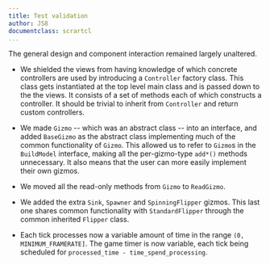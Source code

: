 ```yaml
---
title: Test validation
author: JS8
documentclass: scrartcl
...
```


The general design and component interaction remained largely unaltered.

- We shielded the views from having knowledge of which concrete controllers are
used by introducing a `Controller` factory class. This class gets instantiated
at the top level main class and is passed down to the the views. It consists of
a set of methods each of which constructs a controller. It should be trivial to
inherit from `Controller` and return custom controllers.

- We made `Gizmo` -- which was an abstract class -- into an interface, and added
`BaseGizmo` as the abstract class implementing much of the common functionality
of `Gizmo`. This allowed us to refer to `Gizmo`s in the `BuildModel` interface,
making all the per-gizmo-type `add*()` methods unnecessary. It also means that
the user can more easily implement their own gizmos.

- We moved all the read-only methods from `Gizmo` to `ReadGizmo`.

- We added the extra `Sink`, `Spawner` and `SpinningFlipper` gizmos. This last one
shares common functionality with `StandardFlipper` through the common inherited
`Flipper` class.

- Each tick processes now a variable amount of time in the range
`(0, MINIMUM_FRAMERATE]`. The game timer is now variable, each tick being
scheduled for `processed_time - time_spend_processing`.
